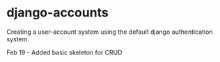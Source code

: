 # django-accounts
Creating a user-account system using the default django authentication system.

Feb 19 - Added basic skeleton for CRUD
